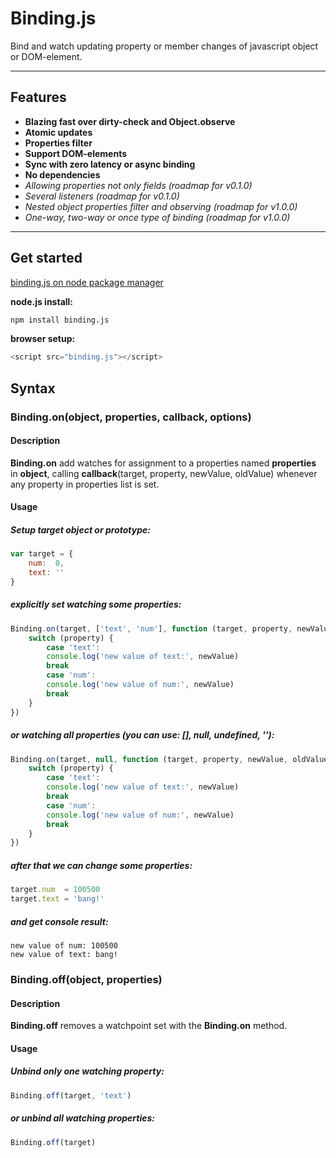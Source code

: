 Binding.js
===================
Bind and watch updating property or member changes of javascript object or DOM-element.

----------

Features
--------
   - **Blazing fast over dirty-check and Object.observe**
   - **Atomic updates**
   - **Properties filter**
   - **Support DOM-elements**
   - **Sync with zero latency or async binding**
   - **No dependencies**
   - *Allowing properties not only fields (roadmap for v0.1.0)*
   - *Several listeners (roadmap for v0.1.0)*
   - *Nested object properties filter and observing (roadmap for v1.0.0)*
   - *One-way, two-way or once type of binding (roadmap for v1.0.0)*

----------
Get started
-----------
[binding.js on node package manager][npm]

**node.js install:**
``` bash
npm install binding.js
```
**browser setup:**
``` js
<script src="binding.js"></script>
```

Syntax
-------------

### Binding.on(object, properties, callback, options)

#### Description
**Binding.on** add watches for assignment to a properties named **properties** in **object**, calling **callback**(target, property, newValue, oldValue) whenever any property in properties list is set.

#### Usage
##### Setup target object or prototype:
``` js
var target = {
	num:  0,
	text: ''
}
```
##### explicitly set watching some properties:
```js
Binding.on(target, ['text', 'num'], function (target, property, newValue, oldValue) {
    switch (property) {
        case 'text':
        console.log('new value of text:', newValue)
        break
        case 'num':
        console.log('new value of num:', newValue)
        break
    }
})
```
##### or watching all properties (you can use: [], null, undefined, ''):
```js
Binding.on(target, null, function (target, property, newValue, oldValue) {
    switch (property) {
        case 'text':
        console.log('new value of text:', newValue)
        break
        case 'num':
        console.log('new value of num:', newValue)
        break
    }
})
```
##### after that we can change some properties: 
```js
target.num  = 100500
target.text = 'bang!'
```
##### and get console result: 
```text
new value of num: 100500
new value of text: bang!
```

### Binding.off(object, properties)

#### Description
**Binding.off** removes a watchpoint set with the **Binding.on** method.

#### Usage
##### Unbind only one watching property:
```js
Binding.off(target, 'text')
```
##### or unbind all watching properties:
```js
Binding.off(target)
```

[npm]: https://www.npmjs.com/package/binding.js